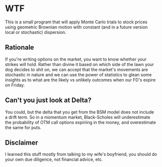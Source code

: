 # WTF

This is a small program that will apply Monte Carlo trials to stock prices using geometric Brownian motion with constant (and in a future version local or stochastic) dispersion.

## Rationale

If you're writing options on the market, you want to know whether your strikes will hold.  Rather than divine it based on which side of the lawn your dog decides to shit on, we can accept that the market's movements are stochastic in nature and we can use the power of statistics to glean some insights as to what are the likely vs unlikely outcomes when our FD's expire on Friday.

## Can't you just look at Delta?

You could, but the delta that you get from the BSM model does not include a drift term.  So in a momentum market, Black-Scholes will underestimate the probability of OTM call options expiriing in the money, and overestimate the same for puts.

## Disclaimer

I learned this stuff mostly from talking to my wife's boyfriend, you should do your own due diligence, not financial advice, etc.
